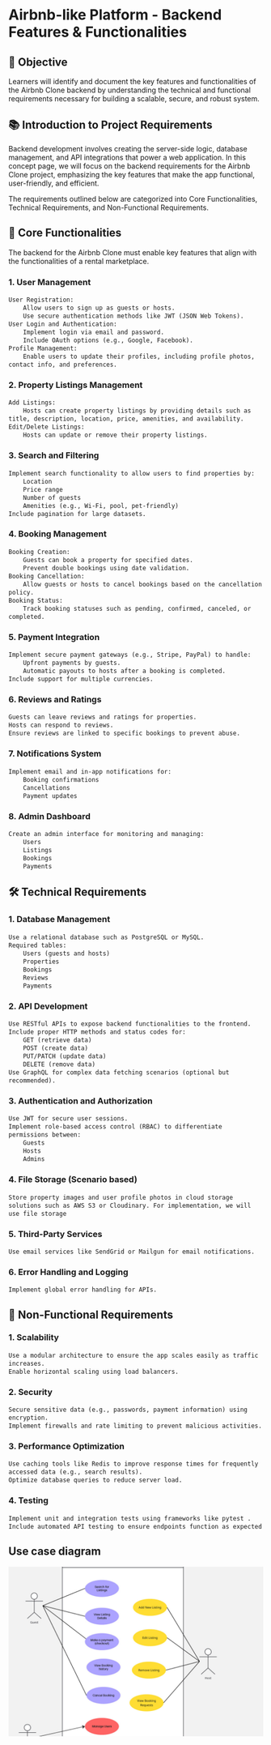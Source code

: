 # Airbnb-like Platform - Backend Features & Functionalities

## 🎯 Objective

Learners will identify and document the key features and functionalities of the Airbnb Clone backend by understanding the technical and functional requirements necessary for building a scalable, secure, and robust system.

## 📚 Introduction to Project Requirements

Backend development involves creating the server-side logic, database management, and API integrations that power a web application. In this concept page, we will focus on the backend requirements for the Airbnb Clone project, emphasizing the key features that make the app functional, user-friendly, and efficient.

The requirements outlined below are categorized into Core Functionalities, Technical Requirements, and Non-Functional Requirements.

## 🔑 Core Functionalities

The backend for the Airbnb Clone must enable key features that align with the functionalities of a rental marketplace.

### 1. User Management

    User Registration:
        Allow users to sign up as guests or hosts.
        Use secure authentication methods like JWT (JSON Web Tokens).
    User Login and Authentication:
        Implement login via email and password.
        Include OAuth options (e.g., Google, Facebook).
    Profile Management:
        Enable users to update their profiles, including profile photos, contact info, and preferences.

### 2. Property Listings Management

    Add Listings:
        Hosts can create property listings by providing details such as title, description, location, price, amenities, and availability.
    Edit/Delete Listings:
        Hosts can update or remove their property listings.

### 3. Search and Filtering

    Implement search functionality to allow users to find properties by:
        Location
        Price range
        Number of guests
        Amenities (e.g., Wi-Fi, pool, pet-friendly)
    Include pagination for large datasets.

### 4. Booking Management

    Booking Creation:
        Guests can book a property for specified dates.
        Prevent double bookings using date validation.
    Booking Cancellation:
        Allow guests or hosts to cancel bookings based on the cancellation policy.
    Booking Status:
        Track booking statuses such as pending, confirmed, canceled, or completed.

### 5. Payment Integration

    Implement secure payment gateways (e.g., Stripe, PayPal) to handle:
        Upfront payments by guests.
        Automatic payouts to hosts after a booking is completed.
    Include support for multiple currencies.

### 6. Reviews and Ratings

    Guests can leave reviews and ratings for properties.
    Hosts can respond to reviews.
    Ensure reviews are linked to specific bookings to prevent abuse.

### 7. Notifications System

    Implement email and in-app notifications for:
        Booking confirmations
        Cancellations
        Payment updates

### 8. Admin Dashboard

    Create an admin interface for monitoring and managing:
        Users
        Listings
        Bookings
        Payments

## 🛠️ Technical Requirements

### 1. Database Management

    Use a relational database such as PostgreSQL or MySQL.
    Required tables:
        Users (guests and hosts)
        Properties
        Bookings
        Reviews
        Payments

### 2. API Development

    Use RESTful APIs to expose backend functionalities to the frontend.
    Include proper HTTP methods and status codes for:
        GET (retrieve data)
        POST (create data)
        PUT/PATCH (update data)
        DELETE (remove data)
    Use GraphQL for complex data fetching scenarios (optional but recommended).

### 3. Authentication and Authorization

    Use JWT for secure user sessions.
    Implement role-based access control (RBAC) to differentiate permissions between:
        Guests
        Hosts
        Admins

### 4. File Storage (Scenario based)

    Store property images and user profile photos in cloud storage solutions such as AWS S3 or Cloudinary. For implementation, we will use file storage

### 5. Third-Party Services

    Use email services like SendGrid or Mailgun for email notifications.

### 6. Error Handling and Logging

    Implement global error handling for APIs.

## 🚀 Non-Functional Requirements

### 1. Scalability

    Use a modular architecture to ensure the app scales easily as traffic increases.
    Enable horizontal scaling using load balancers.

### 2. Security

    Secure sensitive data (e.g., passwords, payment information) using encryption.
    Implement firewalls and rate limiting to prevent malicious activities.

### 3. Performance Optimization

    Use caching tools like Redis to improve response times for frequently accessed data (e.g., search results).
    Optimize database queries to reduce server load.

### 4. Testing

    Implement unit and integration tests using frameworks like pytest .
    Include automated API testing to ensure endpoints function as expected
    
## Use case diagram

![./stayeasy-use-case-diagram](./stayeasy-use-case-diagram.jpg)
